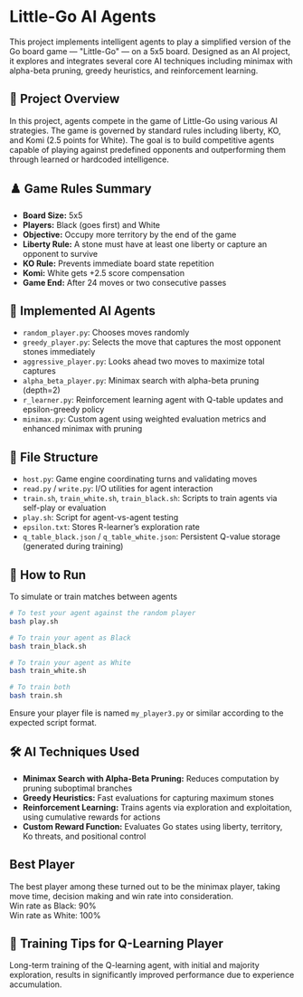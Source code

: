 # Little-Go AI Agents

This project implements intelligent agents to play a simplified version of the Go board game — "Little-Go" — on a 5x5 board. Designed as an AI project, it explores and integrates several core AI techniques including minimax with alpha-beta pruning, greedy heuristics, and reinforcement learning.

## 🧠 Project Overview

In this project, agents compete in the game of Little-Go using various AI strategies. The game is governed by standard rules including liberty, KO, and Komi (2.5 points for White). The goal is to build competitive agents capable of playing against predefined opponents and outperforming them through learned or hardcoded intelligence.

## ♟️ Game Rules Summary

* **Board Size:** 5x5
* **Players:** Black (goes first) and White
* **Objective:** Occupy more territory by the end of the game
* **Liberty Rule:** A stone must have at least one liberty or capture an opponent to survive
* **KO Rule:** Prevents immediate board state repetition
* **Komi:** White gets +2.5 score compensation
* **Game End:** After 24 moves or two consecutive passes

## 🤖 Implemented AI Agents

* `random_player.py`: Chooses moves randomly
* `greedy_player.py`: Selects the move that captures the most opponent stones immediately
* `aggressive_player.py`: Looks ahead two moves to maximize total captures
* `alpha_beta_player.py`: Minimax search with alpha-beta pruning (depth=2)
* `r_learner.py`: Reinforcement learning agent with Q-table updates and epsilon-greedy policy
* `minimax.py`: Custom agent using weighted evaluation metrics and enhanced minimax with pruning

## 📁 File Structure

* `host.py`: Game engine coordinating turns and validating moves
* `read.py` / `write.py`: I/O utilities for agent interaction
* `train.sh`, `train_white.sh`, `train_black.sh`: Scripts to train agents via self-play or evaluation
* `play.sh`: Script for agent-vs-agent testing
* `epsilon.txt`: Stores R-learner’s exploration rate
* `q_table_black.json` / `q_table_white.json`: Persistent Q-value storage (generated during training)

## 🚀 How to Run

To simulate or train matches between agents

```bash
# To test your agent against the random player
bash play.sh

# To train your agent as Black
bash train_black.sh

# To train your agent as White
bash train_white.sh

# To train both
bash train.sh
```

Ensure your player file is named `my_player3.py` or similar according to the expected script format.

## 🛠️ AI Techniques Used

* **Minimax Search with Alpha-Beta Pruning:** Reduces computation by pruning suboptimal branches
* **Greedy Heuristics:** Fast evaluations for capturing maximum stones
* **Reinforcement Learning:** Trains agents via exploration and exploitation, using cumulative rewards for actions
* **Custom Reward Function:** Evaluates Go states using liberty, territory, Ko threats, and positional control

## Best Player
The best player among these turned out to be the minimax player, taking move time, decision making and win rate into consideration.  
Win rate as Black: 90%  
Win rate as White: 100% 

## 🧪 Training Tips for Q-Learning Player
Long-term training of the Q-learning agent, with initial and majority exploration, results in significantly improved performance due to experience accumulation.

